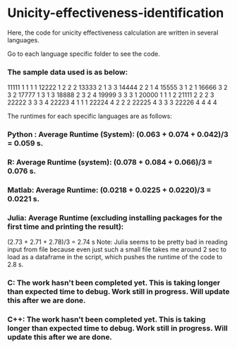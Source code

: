 # Unicity-effectiveness-identification
Here, the code for unicity effectiveness calculation are written in several languages. 

Go to each language specific folder to see the code. 

### The sample data used is as below: 
11111 1 1 1 1
12222 1 2 2 2 
13333 2 1 3 3
14444 2 2 1 4
15555 3 1 2 1
16666 3 2 3 2
17777 1 3 1 3
18888 2 3 2 4
19999 3 3 3 1
20000 1 1 1 2
21111 2 2 2 3
22222 3 3 3 4
22223 4 1 1 1
22224 4 2 2 2
22225 4 3 3 3
22226 4 4 4 4

The runtimes for each specific languages are as follows: 

### Python :  Average Runtime (System): (0.063 + 0.074 + 0.042)/3 = 0.059 s.

### R: Average Runtime (system): (0.078 + 0.084 + 0.066)/3 = 0.076 s.

### Matlab: Average Runtime: (0.0218 + 0.0225 + 0.0220)/3 = 0.0221 s. 

### Julia: Average Runtime (excluding installing packages for the first time and printing the result):
(2.73 + 2.71 + 2.78)/3 = 2.74 s
Note: Julia seems to be pretty bad in reading input from file because even just such a small file takes me around 2 sec to load as a dataframe in the script, which pushes the runtime of the code to 2.8 s.

### C: The work hasn't been completed yet. This is taking longer than expected time to debug. Work still in progress. Will update this after we are done. 

### C++: The work hasn't been completed yet. This is taking longer than expected time to debug. Work still in progress. Will update this after we are done. 